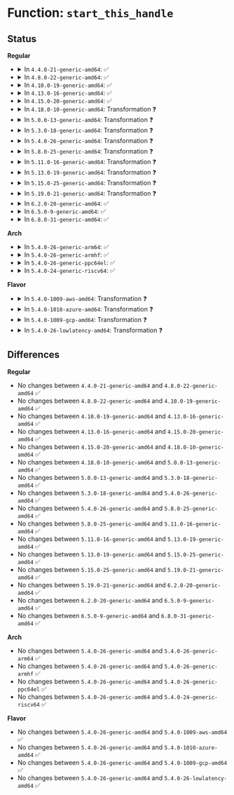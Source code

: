 # Function: <code>start_this_handle</code>

## Status
<b>Regular</b>
<ul>
<li>
<details>
<summary>In <code>4.4.0-21-generic-amd64</code>: ✅</summary>

```c
int start_this_handle(journal_t * journal, handle_t * handle, gfp_t gfp_mask)
```

```json
{
  "name": "start_this_handle",
  "collision_type": "Unique Static",
  "inline_type": "No",
  "funcs": [
    {
      "addr": 18446744071581888224,
      "name": "start_this_handle",
      "external": false,
      "loc": "fs/jbd2/transaction.c:271",
      "file": "fs/jbd2/transaction.c",
      "inline": "seen, unknown",
      "caller_inline": [],
      "caller_func": [
        "fs/jbd2/transaction.c:jbd2__journal_restart",
        "fs/jbd2/transaction.c:jbd2_journal_start_reserved"
      ]
    }
  ],
  "symbols": [
    {
      "addr": 18446744071581888224,
      "name": "start_this_handle",
      "section": ".text",
      "bind": "STB_LOCAL",
      "size": 1016
    }
  ]
}
```
</details>
</li>
<li>
<details>
<summary>In <code>4.8.0-22-generic-amd64</code>: ✅</summary>

```c
int start_this_handle(journal_t * journal, handle_t * handle, gfp_t gfp_mask)
```

```json
{
  "name": "start_this_handle",
  "collision_type": "Unique Static",
  "inline_type": "No",
  "funcs": [
    {
      "addr": 18446744071582075456,
      "name": "start_this_handle",
      "external": false,
      "loc": "fs/jbd2/transaction.c:273",
      "file": "fs/jbd2/transaction.c",
      "inline": "seen, unknown",
      "caller_inline": [],
      "caller_func": [
        "fs/jbd2/transaction.c:jbd2__journal_restart",
        "fs/jbd2/transaction.c:jbd2_journal_start_reserved"
      ]
    }
  ],
  "symbols": [
    {
      "addr": 18446744071582075456,
      "name": "start_this_handle",
      "section": ".text",
      "bind": "STB_LOCAL",
      "size": 1022
    }
  ]
}
```
</details>
</li>
<li>
<details>
<summary>In <code>4.10.0-19-generic-amd64</code>: ✅</summary>

```c
int start_this_handle(journal_t * journal, handle_t * handle, gfp_t gfp_mask)
```

```json
{
  "name": "start_this_handle",
  "collision_type": "Unique Static",
  "inline_type": "No",
  "funcs": [
    {
      "addr": 18446744071582165536,
      "name": "start_this_handle",
      "external": false,
      "loc": "fs/jbd2/transaction.c:275",
      "file": "fs/jbd2/transaction.c",
      "inline": "seen, unknown",
      "caller_inline": [],
      "caller_func": [
        "fs/jbd2/transaction.c:jbd2__journal_restart",
        "fs/jbd2/transaction.c:jbd2_journal_start_reserved"
      ]
    }
  ],
  "symbols": [
    {
      "addr": 18446744071582165536,
      "name": "start_this_handle",
      "section": ".text",
      "bind": "STB_LOCAL",
      "size": 1001
    }
  ]
}
```
</details>
</li>
<li>
<details>
<summary>In <code>4.13.0-16-generic-amd64</code>: ✅</summary>

```c
int start_this_handle(journal_t * journal, handle_t * handle, gfp_t gfp_mask)
```

```json
{
  "name": "start_this_handle",
  "collision_type": "Unique Static",
  "inline_type": "No",
  "funcs": [
    {
      "addr": 18446744071582252112,
      "name": "start_this_handle",
      "external": false,
      "loc": "fs/jbd2/transaction.c:276",
      "file": "fs/jbd2/transaction.c",
      "inline": "seen, unknown",
      "caller_inline": [],
      "caller_func": [
        "fs/jbd2/transaction.c:jbd2__journal_restart",
        "fs/jbd2/transaction.c:jbd2_journal_start_reserved"
      ]
    }
  ],
  "symbols": [
    {
      "addr": 18446744071582252112,
      "name": "start_this_handle",
      "section": ".text",
      "bind": "STB_LOCAL",
      "size": 1003
    }
  ]
}
```
</details>
</li>
<li>
<details>
<summary>In <code>4.15.0-20-generic-amd64</code>: ✅</summary>

```c
int start_this_handle(journal_t * journal, handle_t * handle, gfp_t gfp_mask)
```

```json
{
  "name": "start_this_handle",
  "collision_type": "Unique Static",
  "inline_type": "No",
  "funcs": [
    {
      "addr": 18446744071582401120,
      "name": "start_this_handle",
      "external": false,
      "loc": "fs/jbd2/transaction.c:276",
      "file": "fs/jbd2/transaction.c",
      "inline": "seen, unknown",
      "caller_inline": [],
      "caller_func": [
        "fs/jbd2/transaction.c:jbd2__journal_restart",
        "fs/jbd2/transaction.c:jbd2_journal_start_reserved"
      ]
    }
  ],
  "symbols": [
    {
      "addr": 18446744071582401120,
      "name": "start_this_handle",
      "section": ".text",
      "bind": "STB_LOCAL",
      "size": 1003
    }
  ]
}
```
</details>
</li>
<li>
<details>
<summary>In <code>4.18.0-10-generic-amd64</code>: Transformation ❓</summary>

```c
int start_this_handle(journal_t * journal, handle_t * handle, gfp_t gfp_mask)
```

```json
{
  "name": "start_this_handle",
  "collision_type": "Unique Static",
  "inline_type": "No",
  "funcs": [
    {
      "addr": 0,
      "name": "start_this_handle",
      "external": false,
      "loc": "fs/jbd2/transaction.c:271",
      "file": "fs/jbd2/transaction.c",
      "inline": "seen, unknown",
      "caller_inline": [],
      "caller_func": [
        "fs/jbd2/transaction.c:jbd2__journal_restart",
        "fs/jbd2/transaction.c:jbd2_journal_start_reserved"
      ]
    }
  ],
  "symbols": [
    {
      "addr": 18446744071582591504,
      "name": "start_this_handle",
      "section": ".text",
      "bind": "STB_LOCAL",
      "size": 942
    },
    {
      "addr": 18446744071582601811,
      "name": "start_this_handle.cold.16",
      "section": ".text",
      "bind": "STB_LOCAL",
      "size": 48
    }
  ]
}
```
</details>
</li>
<li>
<details>
<summary>In <code>5.0.0-13-generic-amd64</code>: Transformation ❓</summary>

```c
int start_this_handle(journal_t * journal, handle_t * handle, gfp_t gfp_mask)
```

```json
{
  "name": "start_this_handle",
  "collision_type": "Unique Static",
  "inline_type": "No",
  "funcs": [
    {
      "addr": 0,
      "name": "start_this_handle",
      "external": false,
      "loc": "fs/jbd2/transaction.c:298",
      "file": "fs/jbd2/transaction.c",
      "inline": "seen, unknown",
      "caller_inline": [],
      "caller_func": [
        "fs/jbd2/transaction.c:jbd2__journal_restart",
        "fs/jbd2/transaction.c:jbd2_journal_start_reserved"
      ]
    }
  ],
  "symbols": [
    {
      "addr": 18446744071582692976,
      "name": "start_this_handle",
      "section": ".text",
      "bind": "STB_LOCAL",
      "size": 1133
    },
    {
      "addr": 18446744071582703555,
      "name": "start_this_handle.cold.17",
      "section": ".text",
      "bind": "STB_LOCAL",
      "size": 47
    }
  ]
}
```
</details>
</li>
<li>
<details>
<summary>In <code>5.3.0-18-generic-amd64</code>: Transformation ❓</summary>

```c
int start_this_handle(journal_t * journal, handle_t * handle, gfp_t gfp_mask)
```

```json
{
  "name": "start_this_handle",
  "collision_type": "Unique Static",
  "inline_type": "No",
  "funcs": [
    {
      "addr": 0,
      "name": "start_this_handle",
      "external": false,
      "loc": "fs/jbd2/transaction.c:298",
      "file": "fs/jbd2/transaction.c",
      "inline": "seen, unknown",
      "caller_inline": [],
      "caller_func": [
        "fs/jbd2/transaction.c:jbd2__journal_restart",
        "fs/jbd2/transaction.c:jbd2_journal_start_reserved"
      ]
    }
  ],
  "symbols": [
    {
      "addr": 18446744071582865600,
      "name": "start_this_handle",
      "section": ".text",
      "bind": "STB_LOCAL",
      "size": 1076
    },
    {
      "addr": 18446744071582876584,
      "name": "start_this_handle.cold",
      "section": ".text",
      "bind": "STB_LOCAL",
      "size": 78
    }
  ]
}
```
</details>
</li>
<li>
<details>
<summary>In <code>5.4.0-26-generic-amd64</code>: Transformation ❓</summary>

```c
int start_this_handle(journal_t * journal, handle_t * handle, gfp_t gfp_mask)
```

```json
{
  "name": "start_this_handle",
  "collision_type": "Unique Static",
  "inline_type": "No",
  "funcs": [
    {
      "addr": 0,
      "name": "start_this_handle",
      "external": false,
      "loc": "fs/jbd2/transaction.c:298",
      "file": "fs/jbd2/transaction.c",
      "inline": "seen, unknown",
      "caller_inline": [],
      "caller_func": [
        "fs/jbd2/transaction.c:jbd2__journal_restart",
        "fs/jbd2/transaction.c:jbd2_journal_start_reserved"
      ]
    }
  ],
  "symbols": [
    {
      "addr": 18446744071582972144,
      "name": "start_this_handle",
      "section": ".text",
      "bind": "STB_LOCAL",
      "size": 1083
    },
    {
      "addr": 18446744071582983189,
      "name": "start_this_handle.cold",
      "section": ".text",
      "bind": "STB_LOCAL",
      "size": 47
    }
  ]
}
```
</details>
</li>
<li>
<details>
<summary>In <code>5.8.0-25-generic-amd64</code>: Transformation ❓</summary>

```c
int start_this_handle(journal_t * journal, handle_t * handle, gfp_t gfp_mask)
```

```json
{
  "name": "start_this_handle",
  "collision_type": "Unique Static",
  "inline_type": "No",
  "funcs": [
    {
      "addr": 0,
      "name": "start_this_handle",
      "external": false,
      "loc": "fs/jbd2/transaction.c:323",
      "file": "fs/jbd2/transaction.c",
      "inline": "seen, unknown",
      "caller_inline": [],
      "caller_func": [
        "fs/jbd2/transaction.c:jbd2__journal_restart",
        "fs/jbd2/transaction.c:jbd2_journal_start_reserved",
        "fs/jbd2/transaction.c:jbd2__journal_start"
      ]
    }
  ],
  "symbols": [
    {
      "addr": 18446744071583289376,
      "name": "start_this_handle",
      "section": ".text",
      "bind": "STB_LOCAL",
      "size": 945
    },
    {
      "addr": 18446744071583299520,
      "name": "start_this_handle.cold",
      "section": ".text",
      "bind": "STB_LOCAL",
      "size": 47
    }
  ]
}
```
</details>
</li>
<li>
<details>
<summary>In <code>5.11.0-16-generic-amd64</code>: Transformation ❓</summary>

```c
int start_this_handle(journal_t * journal, handle_t * handle, gfp_t gfp_mask)
```

```json
{
  "name": "start_this_handle",
  "collision_type": "Unique Static",
  "inline_type": "No",
  "funcs": [
    {
      "addr": 0,
      "name": "start_this_handle",
      "external": false,
      "loc": "fs/jbd2/transaction.c:325",
      "file": "fs/jbd2/transaction.c",
      "inline": "seen, unknown",
      "caller_inline": [],
      "caller_func": [
        "fs/jbd2/transaction.c:jbd2__journal_restart",
        "fs/jbd2/transaction.c:jbd2_journal_start_reserved",
        "fs/jbd2/transaction.c:jbd2__journal_start"
      ]
    }
  ],
  "symbols": [
    {
      "addr": 18446744071583404960,
      "name": "start_this_handle",
      "section": ".text",
      "bind": "STB_LOCAL",
      "size": 954
    },
    {
      "addr": 18446744071591349092,
      "name": "start_this_handle.cold",
      "section": ".text",
      "bind": "STB_LOCAL",
      "size": 47
    }
  ]
}
```
</details>
</li>
<li>
<details>
<summary>In <code>5.13.0-19-generic-amd64</code>: Transformation ❓</summary>

```c
int start_this_handle(journal_t * journal, handle_t * handle, gfp_t gfp_mask)
```

```json
{
  "name": "start_this_handle",
  "collision_type": "Unique Static",
  "inline_type": "No",
  "funcs": [
    {
      "addr": 0,
      "name": "start_this_handle",
      "external": false,
      "loc": "fs/jbd2/transaction.c:325",
      "file": "fs/jbd2/transaction.c",
      "inline": "seen, unknown",
      "caller_inline": [],
      "caller_func": [
        "fs/jbd2/transaction.c:jbd2__journal_restart",
        "fs/jbd2/transaction.c:jbd2_journal_start_reserved",
        "fs/jbd2/transaction.c:jbd2__journal_start"
      ]
    }
  ],
  "symbols": [
    {
      "addr": 18446744071583427680,
      "name": "start_this_handle",
      "section": ".text",
      "bind": "STB_LOCAL",
      "size": 954
    },
    {
      "addr": 18446744071591291881,
      "name": "start_this_handle.cold",
      "section": ".text",
      "bind": "STB_LOCAL",
      "size": 47
    }
  ]
}
```
</details>
</li>
<li>
<details>
<summary>In <code>5.15.0-25-generic-amd64</code>: Transformation ❓</summary>

```c
int start_this_handle(journal_t * journal, handle_t * handle, gfp_t gfp_mask)
```

```json
{
  "name": "start_this_handle",
  "collision_type": "Unique Static",
  "inline_type": "No",
  "funcs": [
    {
      "addr": 0,
      "name": "start_this_handle",
      "external": false,
      "loc": "fs/jbd2/transaction.c:336",
      "file": "fs/jbd2/transaction.c",
      "inline": "seen, unknown",
      "caller_inline": [],
      "caller_func": [
        "fs/jbd2/transaction.c:jbd2__journal_restart",
        "fs/jbd2/transaction.c:jbd2_journal_start_reserved",
        "fs/jbd2/transaction.c:jbd2__journal_start"
      ]
    }
  ],
  "symbols": [
    {
      "addr": 18446744071583776720,
      "name": "start_this_handle",
      "section": ".text",
      "bind": "STB_LOCAL",
      "size": 1285
    },
    {
      "addr": 18446744071592272965,
      "name": "start_this_handle.cold",
      "section": ".text",
      "bind": "STB_LOCAL",
      "size": 47
    }
  ]
}
```
</details>
</li>
<li>
<details>
<summary>In <code>5.19.0-21-generic-amd64</code>: Transformation ❓</summary>

```c
int start_this_handle(journal_t * journal, handle_t * handle, gfp_t gfp_mask)
```

```json
{
  "name": "start_this_handle",
  "collision_type": "Unique Static",
  "inline_type": "No",
  "funcs": [
    {
      "addr": 0,
      "name": "start_this_handle",
      "external": false,
      "loc": "fs/jbd2/transaction.c:331",
      "file": "fs/jbd2/transaction.c",
      "inline": "seen, unknown",
      "caller_inline": [],
      "caller_func": [
        "fs/jbd2/transaction.c:jbd2__journal_restart",
        "fs/jbd2/transaction.c:jbd2_journal_start_reserved",
        "fs/jbd2/transaction.c:jbd2__journal_start"
      ]
    }
  ],
  "symbols": [
    {
      "addr": 18446744071584340000,
      "name": "start_this_handle",
      "section": ".text",
      "bind": "STB_LOCAL",
      "size": 1407
    },
    {
      "addr": 18446744071594054865,
      "name": "start_this_handle.cold",
      "section": ".text",
      "bind": "STB_LOCAL",
      "size": 47
    }
  ]
}
```
</details>
</li>
<li>
<details>
<summary>In <code>6.2.0-20-generic-amd64</code>: ✅</summary>

```c
int start_this_handle(journal_t * journal, handle_t * handle, gfp_t gfp_mask)
```

```json
{
  "name": "start_this_handle",
  "collision_type": "Unique Static",
  "inline_type": "No",
  "funcs": [
    {
      "addr": 18446744071584989328,
      "name": "start_this_handle",
      "external": false,
      "loc": "fs/jbd2/transaction.c:331",
      "file": "fs/jbd2/transaction.c",
      "inline": "seen, unknown",
      "caller_inline": [],
      "caller_func": [
        "fs/jbd2/transaction.c:jbd2__journal_restart",
        "fs/jbd2/transaction.c:jbd2_journal_start_reserved",
        "fs/jbd2/transaction.c:jbd2__journal_start"
      ]
    }
  ],
  "symbols": [
    {
      "addr": 18446744071584989328,
      "name": "start_this_handle",
      "section": ".text",
      "bind": "STB_LOCAL",
      "size": 1454
    }
  ]
}
```
</details>
</li>
<li>
<details>
<summary>In <code>6.5.0-9-generic-amd64</code>: ✅</summary>

```c
int start_this_handle(journal_t * journal, handle_t * handle, gfp_t gfp_mask)
```

```json
{
  "name": "start_this_handle",
  "collision_type": "Unique Static",
  "inline_type": "No",
  "funcs": [
    {
      "addr": 18446744071585217360,
      "name": "start_this_handle",
      "external": false,
      "loc": "fs/jbd2/transaction.c:331",
      "file": "fs/jbd2/transaction.c",
      "inline": "seen, unknown",
      "caller_inline": [],
      "caller_func": [
        "fs/jbd2/transaction.c:jbd2__journal_restart",
        "fs/jbd2/transaction.c:jbd2_journal_start_reserved",
        "fs/jbd2/transaction.c:jbd2__journal_start"
      ]
    }
  ],
  "symbols": [
    {
      "addr": 18446744071585217360,
      "name": "start_this_handle",
      "section": ".text",
      "bind": "STB_LOCAL",
      "size": 1423
    }
  ]
}
```
</details>
</li>
<li>
<details>
<summary>In <code>6.8.0-31-generic-amd64</code>: ✅</summary>

```c
int start_this_handle(journal_t * journal, handle_t * handle, gfp_t gfp_mask)
```

```json
{
  "name": "start_this_handle",
  "collision_type": "Unique Static",
  "inline_type": "No",
  "funcs": [
    {
      "addr": 18446744071585450304,
      "name": "start_this_handle",
      "external": false,
      "loc": "fs/jbd2/transaction.c:331",
      "file": "fs/jbd2/transaction.c",
      "inline": "seen, unknown",
      "caller_inline": [],
      "caller_func": [
        "fs/jbd2/transaction.c:jbd2__journal_restart",
        "fs/jbd2/transaction.c:jbd2_journal_start_reserved",
        "fs/jbd2/transaction.c:jbd2__journal_start"
      ]
    }
  ],
  "symbols": [
    {
      "addr": 18446744071585450304,
      "name": "start_this_handle",
      "section": ".text",
      "bind": "STB_LOCAL",
      "size": 1423
    }
  ]
}
```
</details>
</li>
</ul>
<b>Arch</b>
<ul>
<li>
<details>
<summary>In <code>5.4.0-26-generic-arm64</code>: ✅</summary>

```c
int start_this_handle(journal_t * journal, handle_t * handle, gfp_t gfp_mask)
```

```json
{
  "name": "start_this_handle",
  "collision_type": "Unique Static",
  "inline_type": "No",
  "funcs": [
    {
      "addr": 18446603336494650136,
      "name": "start_this_handle",
      "external": false,
      "loc": "fs/jbd2/transaction.c:298",
      "file": "fs/jbd2/transaction.c",
      "inline": "seen, unknown",
      "caller_inline": [],
      "caller_func": [
        "fs/jbd2/transaction.c:jbd2__journal_restart",
        "fs/jbd2/transaction.c:jbd2_journal_start_reserved"
      ]
    }
  ],
  "symbols": [
    {
      "addr": 18446603336494650136,
      "name": "start_this_handle",
      "section": ".text",
      "bind": "STB_LOCAL",
      "size": 1264
    }
  ]
}
```
</details>
</li>
<li>
<details>
<summary>In <code>5.4.0-26-generic-armhf</code>: ✅</summary>

```c
int start_this_handle(journal_t * journal, handle_t * handle, gfp_t gfp_mask)
```

```json
{
  "name": "start_this_handle",
  "collision_type": "Unique Static",
  "inline_type": "No",
  "funcs": [
    {
      "addr": 3228093140,
      "name": "start_this_handle",
      "external": false,
      "loc": "fs/jbd2/transaction.c:298",
      "file": "fs/jbd2/transaction.c",
      "inline": "seen, unknown",
      "caller_inline": [],
      "caller_func": [
        "fs/jbd2/transaction.c:jbd2__journal_restart",
        "fs/jbd2/transaction.c:jbd2_journal_start_reserved"
      ]
    }
  ],
  "symbols": [
    {
      "addr": 3228093140,
      "name": "start_this_handle",
      "section": ".text",
      "bind": "STB_LOCAL",
      "size": 2224
    }
  ]
}
```
</details>
</li>
<li>
<details>
<summary>In <code>5.4.0-26-generic-ppc64el</code>: ✅</summary>

```c
int start_this_handle(journal_t * journal, handle_t * handle, gfp_t gfp_mask)
```

```json
{
  "name": "start_this_handle",
  "collision_type": "Unique Static",
  "inline_type": "No",
  "funcs": [
    {
      "addr": 13835058055288462416,
      "name": "start_this_handle",
      "external": false,
      "loc": "fs/jbd2/transaction.c:298",
      "file": "fs/jbd2/transaction.c",
      "inline": "seen, unknown",
      "caller_inline": [],
      "caller_func": [
        "fs/jbd2/transaction.c:jbd2__journal_restart",
        "fs/jbd2/transaction.c:jbd2_journal_start_reserved",
        "fs/jbd2/transaction.c:jbd2__journal_start"
      ]
    }
  ],
  "symbols": [
    {
      "addr": 13835058055288462416,
      "name": "start_this_handle",
      "section": ".text",
      "bind": "STB_LOCAL",
      "size": 1440
    }
  ]
}
```
</details>
</li>
<li>
<details>
<summary>In <code>5.4.0-24-generic-riscv64</code>: ✅</summary>

```c
int start_this_handle(journal_t * journal, handle_t * handle, gfp_t gfp_mask)
```

```json
{
  "name": "start_this_handle",
  "collision_type": "Unique Static",
  "inline_type": "No",
  "funcs": [
    {
      "addr": 18446743936274016164,
      "name": "start_this_handle",
      "external": false,
      "loc": "fs/jbd2/transaction.c:298",
      "file": "fs/jbd2/transaction.c",
      "inline": "seen, unknown",
      "caller_inline": [],
      "caller_func": [
        "fs/jbd2/transaction.c:jbd2__journal_restart",
        "fs/jbd2/transaction.c:jbd2_journal_start_reserved"
      ]
    }
  ],
  "symbols": [
    {
      "addr": 18446743936274016164,
      "name": "start_this_handle",
      "section": ".text",
      "bind": "STB_LOCAL",
      "size": 942
    }
  ]
}
```
</details>
</li>
</ul>
<b>Flavor</b>
<ul>
<li>
<details>
<summary>In <code>5.4.0-1009-aws-amd64</code>: Transformation ❓</summary>

```c
int start_this_handle(journal_t * journal, handle_t * handle, gfp_t gfp_mask)
```

```json
{
  "name": "start_this_handle",
  "collision_type": "Unique Static",
  "inline_type": "No",
  "funcs": [
    {
      "addr": 0,
      "name": "start_this_handle",
      "external": false,
      "loc": "fs/jbd2/transaction.c:298",
      "file": "fs/jbd2/transaction.c",
      "inline": "seen, unknown",
      "caller_inline": [],
      "caller_func": [
        "fs/jbd2/transaction.c:jbd2__journal_restart",
        "fs/jbd2/transaction.c:jbd2_journal_start_reserved"
      ]
    }
  ],
  "symbols": [
    {
      "addr": 18446744071582940880,
      "name": "start_this_handle",
      "section": ".text",
      "bind": "STB_LOCAL",
      "size": 1083
    },
    {
      "addr": 18446744071582951925,
      "name": "start_this_handle.cold",
      "section": ".text",
      "bind": "STB_LOCAL",
      "size": 47
    }
  ]
}
```
</details>
</li>
<li>
<details>
<summary>In <code>5.4.0-1010-azure-amd64</code>: Transformation ❓</summary>

```c
int start_this_handle(journal_t * journal, handle_t * handle, gfp_t gfp_mask)
```

```json
{
  "name": "start_this_handle",
  "collision_type": "Unique Static",
  "inline_type": "No",
  "funcs": [
    {
      "addr": 0,
      "name": "start_this_handle",
      "external": false,
      "loc": "fs/jbd2/transaction.c:298",
      "file": "fs/jbd2/transaction.c",
      "inline": "seen, unknown",
      "caller_inline": [],
      "caller_func": [
        "fs/jbd2/transaction.c:jbd2__journal_restart",
        "fs/jbd2/transaction.c:jbd2_journal_start_reserved"
      ]
    }
  ],
  "symbols": [
    {
      "addr": 18446744071582878032,
      "name": "start_this_handle",
      "section": ".text",
      "bind": "STB_LOCAL",
      "size": 1083
    },
    {
      "addr": 18446744071582889077,
      "name": "start_this_handle.cold",
      "section": ".text",
      "bind": "STB_LOCAL",
      "size": 47
    }
  ]
}
```
</details>
</li>
<li>
<details>
<summary>In <code>5.4.0-1009-gcp-amd64</code>: Transformation ❓</summary>

```c
int start_this_handle(journal_t * journal, handle_t * handle, gfp_t gfp_mask)
```

```json
{
  "name": "start_this_handle",
  "collision_type": "Unique Static",
  "inline_type": "No",
  "funcs": [
    {
      "addr": 0,
      "name": "start_this_handle",
      "external": false,
      "loc": "fs/jbd2/transaction.c:298",
      "file": "fs/jbd2/transaction.c",
      "inline": "seen, unknown",
      "caller_inline": [],
      "caller_func": [
        "fs/jbd2/transaction.c:jbd2__journal_restart",
        "fs/jbd2/transaction.c:jbd2_journal_start_reserved"
      ]
    }
  ],
  "symbols": [
    {
      "addr": 18446744071582929488,
      "name": "start_this_handle",
      "section": ".text",
      "bind": "STB_LOCAL",
      "size": 1083
    },
    {
      "addr": 18446744071582940533,
      "name": "start_this_handle.cold",
      "section": ".text",
      "bind": "STB_LOCAL",
      "size": 47
    }
  ]
}
```
</details>
</li>
<li>
<details>
<summary>In <code>5.4.0-26-lowlatency-amd64</code>: Transformation ❓</summary>

```c
int start_this_handle(journal_t * journal, handle_t * handle, gfp_t gfp_mask)
```

```json
{
  "name": "start_this_handle",
  "collision_type": "Unique Static",
  "inline_type": "No",
  "funcs": [
    {
      "addr": 0,
      "name": "start_this_handle",
      "external": false,
      "loc": "fs/jbd2/transaction.c:298",
      "file": "fs/jbd2/transaction.c",
      "inline": "seen, unknown",
      "caller_inline": [],
      "caller_func": [
        "fs/jbd2/transaction.c:jbd2__journal_restart",
        "fs/jbd2/transaction.c:jbd2_journal_start_reserved"
      ]
    }
  ],
  "symbols": [
    {
      "addr": 18446744071583016912,
      "name": "start_this_handle",
      "section": ".text",
      "bind": "STB_LOCAL",
      "size": 1091
    },
    {
      "addr": 18446744071583028628,
      "name": "start_this_handle.cold",
      "section": ".text",
      "bind": "STB_LOCAL",
      "size": 47
    }
  ]
}
```
</details>
</li>
</ul>

## Differences
<b>Regular</b>
<ul>
<li>
No changes between <code>4.4.0-21-generic-amd64</code> and <code>4.8.0-22-generic-amd64</code> ✅
</li>
<li>
No changes between <code>4.8.0-22-generic-amd64</code> and <code>4.10.0-19-generic-amd64</code> ✅
</li>
<li>
No changes between <code>4.10.0-19-generic-amd64</code> and <code>4.13.0-16-generic-amd64</code> ✅
</li>
<li>
No changes between <code>4.13.0-16-generic-amd64</code> and <code>4.15.0-20-generic-amd64</code> ✅
</li>
<li>
No changes between <code>4.15.0-20-generic-amd64</code> and <code>4.18.0-10-generic-amd64</code> ✅
</li>
<li>
No changes between <code>4.18.0-10-generic-amd64</code> and <code>5.0.0-13-generic-amd64</code> ✅
</li>
<li>
No changes between <code>5.0.0-13-generic-amd64</code> and <code>5.3.0-18-generic-amd64</code> ✅
</li>
<li>
No changes between <code>5.3.0-18-generic-amd64</code> and <code>5.4.0-26-generic-amd64</code> ✅
</li>
<li>
No changes between <code>5.4.0-26-generic-amd64</code> and <code>5.8.0-25-generic-amd64</code> ✅
</li>
<li>
No changes between <code>5.8.0-25-generic-amd64</code> and <code>5.11.0-16-generic-amd64</code> ✅
</li>
<li>
No changes between <code>5.11.0-16-generic-amd64</code> and <code>5.13.0-19-generic-amd64</code> ✅
</li>
<li>
No changes between <code>5.13.0-19-generic-amd64</code> and <code>5.15.0-25-generic-amd64</code> ✅
</li>
<li>
No changes between <code>5.15.0-25-generic-amd64</code> and <code>5.19.0-21-generic-amd64</code> ✅
</li>
<li>
No changes between <code>5.19.0-21-generic-amd64</code> and <code>6.2.0-20-generic-amd64</code> ✅
</li>
<li>
No changes between <code>6.2.0-20-generic-amd64</code> and <code>6.5.0-9-generic-amd64</code> ✅
</li>
<li>
No changes between <code>6.5.0-9-generic-amd64</code> and <code>6.8.0-31-generic-amd64</code> ✅
</li>
</ul>
<b>Arch</b>
<ul>
<li>
No changes between <code>5.4.0-26-generic-amd64</code> and <code>5.4.0-26-generic-arm64</code> ✅
</li>
<li>
No changes between <code>5.4.0-26-generic-amd64</code> and <code>5.4.0-26-generic-armhf</code> ✅
</li>
<li>
No changes between <code>5.4.0-26-generic-amd64</code> and <code>5.4.0-26-generic-ppc64el</code> ✅
</li>
<li>
No changes between <code>5.4.0-26-generic-amd64</code> and <code>5.4.0-24-generic-riscv64</code> ✅
</li>
</ul>
<b>Flavor</b>
<ul>
<li>
No changes between <code>5.4.0-26-generic-amd64</code> and <code>5.4.0-1009-aws-amd64</code> ✅
</li>
<li>
No changes between <code>5.4.0-26-generic-amd64</code> and <code>5.4.0-1010-azure-amd64</code> ✅
</li>
<li>
No changes between <code>5.4.0-26-generic-amd64</code> and <code>5.4.0-1009-gcp-amd64</code> ✅
</li>
<li>
No changes between <code>5.4.0-26-generic-amd64</code> and <code>5.4.0-26-lowlatency-amd64</code> ✅
</li>
</ul>
